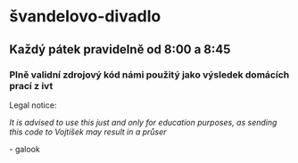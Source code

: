 # švandelovo-divadlo
## Každý pátek pravidelně od 8:00 a 8:45
### Plně validní zdrojový kód námi použitý jako výsledek domácích prací z ivt

Legal notice:

 *It is advised to use this just and only for education purposes, as sending this code to Vojtíšek may result in a průser*
   
   \- galook
